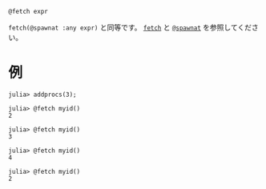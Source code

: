 ```
@fetch expr
```

`fetch(@spawnat :any expr)` と同等です。 [`fetch`](@ref) と [`@spawnat`](@ref) を参照してください。

# 例

```julia-repl
julia> addprocs(3);

julia> @fetch myid()
2

julia> @fetch myid()
3

julia> @fetch myid()
4

julia> @fetch myid()
2
```
